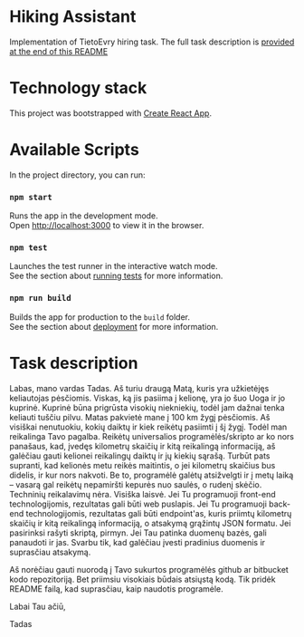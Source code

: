 # Hiking Assistant

Implementation of TietoEvry hiring task. The full task description is [provided at the end of this README](#Task-description)

# Technology stack

This project was bootstrapped with [Create React App](https://github.com/facebook/create-react-app).

# Available Scripts

In the project directory, you can run:

### `npm start`

Runs the app in the development mode.\
Open [http://localhost:3000](http://localhost:3000) to view it in the browser.

### `npm test`

Launches the test runner in the interactive watch mode.\
See the section about [running tests](https://facebook.github.io/create-react-app/docs/running-tests) for more information.

### `npm run build`

Builds the app for production to the `build` folder.\
See the section about [deployment](https://facebook.github.io/create-react-app/docs/deployment) for more information.

# Task description

Labas,
mano vardas Tadas. Aš turiu draugą Matą, kuris yra užkietėjęs keliautojas pėsčiomis. Viskas, ką jis pasiima į kelionę, yra jo šuo Uoga ir
jo kuprinė. Kuprinė būna prigrūsta visokių niekniekių, todėl jam dažnai tenka keliauti tuščiu pilvu. Matas pakvietė mane į 100 km žygį
pėsčiomis. Aš visiškai nenutuokiu, kokių daiktų ir kiek reikėtų pasiimti į šį žygį. Todėl man reikalinga Tavo pagalba. Reikėtų universalios
programėlės/skripto ar ko nors panašaus, kad, įvedęs kilometrų skaičių ir kitą reikalingą informaciją, aš galėčiau gauti kelionei reikalingų
daiktų ir jų kiekių sąrašą. Turbūt pats supranti, kad kelionės metu reikės maitintis, o jei kilometrų skaičius bus didelis, ir kur nors
nakvoti. Be to, programėlė galėtų atsižvelgti ir į metų laiką – vasarą gal reikėtų nepamiršti kepurės nuo saulės, o rudenį skėčio.
Techninių reikalavimų nėra. Visiška laisvė. Jei Tu programuoji front-end technologijomis, rezultatas gali būti web puslapis.
Jei Tu programuoji back-end technologijomis, rezultatas gali būti endpoint'as, kuris priimtų kilometrų skaičių ir kitą reikalingą informaciją,
o atsakymą grąžintų JSON formatu. Jei pasirinksi rašyti skriptą, pirmyn. Jei Tau patinka duomenų bazės, gali panaudoti ir jas. Svarbu tik,
kad galėčiau įvesti pradinius duomenis ir suprasčiau atsakymą.

Aš norėčiau gauti nuorodą į Tavo sukurtos programėlės github ar bitbucket kodo repozitoriją. Bet priimsiu visokiais būdais atsiųstą kodą.
Tik pridėk README failą, kad suprasčiau, kaip naudotis programėle.

Labai Tau ačiū,

Tadas
